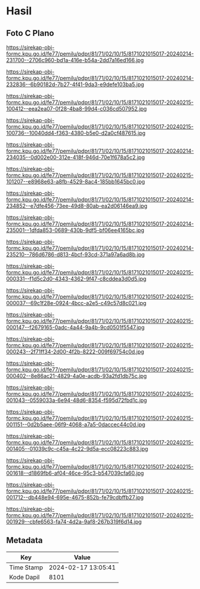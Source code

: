 # Hasil

## Foto C Plano

https://sirekap-obj-formc.kpu.go.id/fe77/pemilu/pdpr/81/71/02/10/15/8171021015017-20240214-231700--2706c960-bd1a-416e-b54a-2dd7a16ed166.jpg

https://sirekap-obj-formc.kpu.go.id/fe77/pemilu/pdpr/81/71/02/10/15/8171021015017-20240214-232836--6b90182d-7b27-4f41-9da3-e9defe103ba5.jpg

https://sirekap-obj-formc.kpu.go.id/fe77/pemilu/pdpr/81/71/02/10/15/8171021015017-20240215-100412--eea2ea07-0f28-4ba8-99d4-c036cd507952.jpg

https://sirekap-obj-formc.kpu.go.id/fe77/pemilu/pdpr/81/71/02/10/15/8171021015017-20240215-100736--10040dd4-f363-4380-b5e0-d2a0cf487615.jpg

https://sirekap-obj-formc.kpu.go.id/fe77/pemilu/pdpr/81/71/02/10/15/8171021015017-20240214-234035--0d002e00-312e-418f-946d-70e1f678a5c2.jpg

https://sirekap-obj-formc.kpu.go.id/fe77/pemilu/pdpr/81/71/02/10/15/8171021015017-20240215-101207--e8968e63-a8fb-4529-8ac4-185bb1645bc0.jpg

https://sirekap-obj-formc.kpu.go.id/fe77/pemilu/pdpr/81/71/02/10/15/8171021015017-20240214-234852--e7dfe456-73ee-49d8-80ab-ea2d06146ea9.jpg

https://sirekap-obj-formc.kpu.go.id/fe77/pemilu/pdpr/81/71/02/10/15/8171021015017-20240214-235001--1dfda853-0689-430b-9df5-bf06ee4165bc.jpg

https://sirekap-obj-formc.kpu.go.id/fe77/pemilu/pdpr/81/71/02/10/15/8171021015017-20240214-235210--786d6786-d813-4bcf-93cd-371a97a6ad8b.jpg

https://sirekap-obj-formc.kpu.go.id/fe77/pemilu/pdpr/81/71/02/10/15/8171021015017-20240215-000331--f1d5c2d0-4343-4362-9f47-c8cddea3d0d5.jpg

https://sirekap-obj-formc.kpu.go.id/fe77/pemilu/pdpr/81/71/02/10/15/8171021015017-20240215-000037--69c1f28e-0924-4bcc-a2e5-c49c57d8c021.jpg

https://sirekap-obj-formc.kpu.go.id/fe77/pemilu/pdpr/81/71/02/10/15/8171021015017-20240215-000147--f2679165-0adc-4a44-9a4b-9cd0501f5547.jpg

https://sirekap-obj-formc.kpu.go.id/fe77/pemilu/pdpr/81/71/02/10/15/8171021015017-20240215-000243--2f71ff34-2d00-4f2b-8222-009f69754c0d.jpg

https://sirekap-obj-formc.kpu.go.id/fe77/pemilu/pdpr/81/71/02/10/15/8171021015017-20240215-000402--8e86ac21-4829-4a0e-acdb-93a2fd1db75c.jpg

https://sirekap-obj-formc.kpu.go.id/fe77/pemilu/pdpr/81/71/02/10/15/8171021015017-20240215-001043--0559033a-6e94-48d6-8354-f595d72fbd1c.jpg

https://sirekap-obj-formc.kpu.go.id/fe77/pemilu/pdpr/81/71/02/10/15/8171021015017-20240215-001151--0d2b5aee-06f9-4068-a7a5-0daccec44c0d.jpg

https://sirekap-obj-formc.kpu.go.id/fe77/pemilu/pdpr/81/71/02/10/15/8171021015017-20240215-001405--01039c9c-c45a-4c22-9d5a-ecc08223c883.jpg

https://sirekap-obj-formc.kpu.go.id/fe77/pemilu/pdpr/81/71/02/10/15/8171021015017-20240215-001618--d1869fb6-af04-46ce-95c3-b547039cfa60.jpg

https://sirekap-obj-formc.kpu.go.id/fe77/pemilu/pdpr/81/71/02/10/15/8171021015017-20240215-001712--db448e94-695e-4675-852b-fe79cdbffb27.jpg

https://sirekap-obj-formc.kpu.go.id/fe77/pemilu/pdpr/81/71/02/10/15/8171021015017-20240215-001929--cbfe6563-fa74-4d2a-9af8-267b319f6d14.jpg


## Metadata

| Key        | Value               |
| ---------- | ------------------- |
| Time Stamp | 2024-02-17 13:05:41 |
| Kode Dapil | 8101                |



